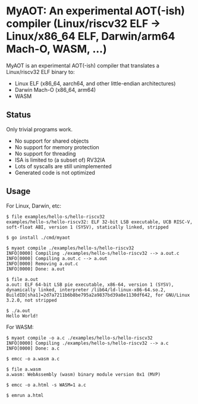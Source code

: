 # MyAOT: An experimental AOT(-ish) compiler (Linux/riscv32 ELF -> Linux/x86\_64 ELF, Darwin/arm64 Mach-O, WASM, ...)

MyAOT is an experimental AOT(-ish) compiler that translates a Linux/riscv32 ELF binary to:
- Linux ELF (x86\_64, aarch64, and other little-endian architectures)
- Darwin Mach-O (x86\_64, arm64)
- WASM

## Status
Only trivial programs work.

- No support for shared objects
- No support for memory protection
- No support for threading
- ISA is limited to (a subset of) RV32IA
- Lots of syscalls are still unimplemented
- Generated code is not optimized

## Usage

For Linux, Darwin, etc:
```console
$ file examples/hello-s/hello-riscv32
examples/hello-s/hello-riscv32: ELF 32-bit LSB executable, UCB RISC-V, soft-float ABI, version 1 (SYSV), statically linked, stripped

$ go install ./cmd/myaot

$ myaot compile ./examples/hello-s/hello-riscv32
INFO[0000] Compiling ./examples/hello-s/hello-riscv32 --> a.out.c
INFO[0000] Compiling a.out.c --> a.out
INFO[0000] Removing a.out.c
INFO[0000] Done: a.out

$ file a.out
a.out: ELF 64-bit LSB pie executable, x86-64, version 1 (SYSV), dynamically linked, interpreter /lib64/ld-linux-x86-64.so.2, BuildID[sha1]=2d7a7211b6b8be795a2a9837bd39a8e1130df642, for GNU/Linux 3.2.0, not stripped

$ ./a.out
Hello World!
```

For WASM:
```console
$ myaot compile -o a.c ./examples/hello-s/hello-riscv32
INFO[0000] Compiling ./examples/hello-s/hello-riscv32 --> a.c
INFO[0000] Done: a.c

$ emcc -o a.wasm a.c

$ file a.wasm
a.wasm: WebAssembly (wasm) binary module version 0x1 (MVP)

$ emcc -o a.html -s WASM=1 a.c

$ emrun a.html
```
